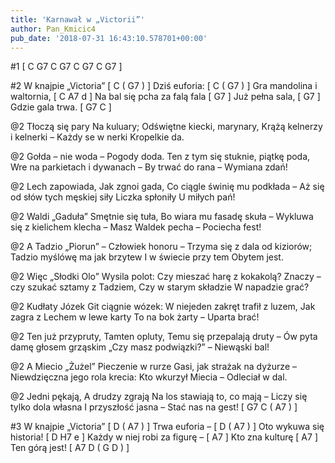 ```yaml
---
title: 'Karnawał w „Victorii”'
author: Pan_Kmicic4
pub_date: '2018-07-31 16:43:10.578701+00:00'
---
```


#1
[ C G7 C G7 C G7 C G7 ]


#2
W knajpie „Victoria” [ C ( G7 ) ]
Dziś euforia: [ C ( G7 ) ]
Gra mandolina i waltornia, [ C A7 d ]
Na bal się pcha za falą fala [ G7 ]
Już pełna sala, [ G7 ]
Gdzie gala trwa. [ G7 C ]

@2
Tłoczą się pary
Na kuluary;
Odświętne kiecki, marynary,
Krążą kelnerzy i kelnerki –
Każdy se w nerki
Kropelkie da.

@2
Gołda – nie woda –
Pogody doda.
Ten z tym się stuknie, piątkę poda,
Wre na parkietach i dywanach –
By trwać do rana –
Wymiana zdań!

@2
Lech zapowiada,
Jak zgnoi gada,
Co ciągle świnię mu podkłada –
Aż się od słów tych męskiej siły
Liczka spłoniły
U miłych pań!

@2
Waldi „Gaduła”
Smętnie się tuła,
Bo wiara mu fasadę skuła –
Wykluwa się z kielichem klecha
– Masz Waldek pecha –
Pociecha fest!

@2
A Tadzio „Piorun”
– Człowiek honoru –
Trzyma się z dala od kiziorów;
Tadzio myślówę ma jak brzytew
I w świecie przy tem
Obytem jest.

@2
Więc „Słodki Olo”
Wysila polot:
Czy mieszać harę z kokakolą?
Znaczy – czy szukać sztamy z Tadziem,
Czy w starym składzie
W napadzie grać?

@2
Kudłaty Józek
Git ciągnie wózek:
W niejeden zakręt trafił z luzem,
Jak zagra z Lechem w lewe karty
To na bok żarty –
Uparta brać!

@2
Ten już przypruty,
Tamten opluty,
Temu się przepalają druty –
Ów pyta damę głosem grząskim
„Czy masz podwiązki?”
– Niewąski bal!

@2
A Miecio „Żużel”
Pieczenie w rurze
Gasi, jak strażak na dyżurze –
Niewdzięczna jego rola krecia:
Kto wkurzył Miecia –
Odleciał w dal.

@2
Jedni pękają,
A drudzy zgrają
Na los stawiają to, co mają –
Liczy się tylko dola własna
I przyszłość jasna –
Stać nas na gest! [ G7 C ( A7 ) ]

#3
W knajpie „Victoria” [ D ( A7 ) ]
Trwa euforia – [ D ( A7 ) ]
Oto wykuwa się historia! [ D H7 e ]
Każdy w niej robi za figurę –  [ A7 ]
Kto zna kulturę [ A7 ]
Ten górą jest! [ A7 D ( G D ) ]